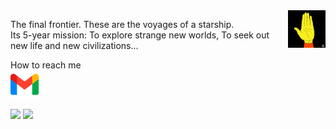 <img src="https://raw.githubusercontent.com/KatlenVanessa/KatlenVanessa/master/200w.gif" align="right" width="60px" > 

The final frontier. These are the voyages of a starship.<br>
Its 5-year mission: To explore strange new worlds, To seek out new life and new civilizations...

How to reach me<br>
<img src="https://raw.githubusercontent.com/KatlenVanessa/KatlenVanessa/master/5968534.png" width="45px" > 

<img width="400px" src="https://github-readme-stats.vercel.app/api?username=KatlenVanessa&show_icons=true&hide_border=false&&count_private=true&include_all_commits=true&theme=dark" width="400px"/> 
<img width="400px" src="https://github-readme-stats.vercel.app/api/top-langs/?username=KatlenVanessa&theme=dark" width="400px"/>

